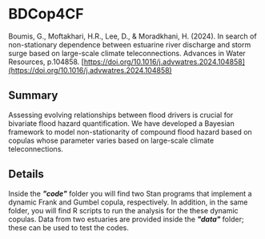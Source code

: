 # BDCop4CF
Boumis, G., Moftakhari, H.R., Lee, D., & Moradkhani, H. (2024). In search of non-stationary dependence between estuarine river discharge and storm surge based on large-scale climate teleconnections. Advances in Water Resources, p.104858. [https://doi.org/10.1016/j.advwatres.2024.104858](https://doi.org/10.1016/j.advwatres.2024.104858)

## Summary
Assessing evolving relationships between flood drivers is crucial for bivariate flood hazard quantification. We have developed a Bayesian framework to model non-stationarity of compound flood hazard based on copulas whose parameter varies based on large-scale climate teleconnections.

## Details
Inside the ***"code"*** folder you will find two Stan programs that implement a dynamic Frank and Gumbel copula, respectively. In addition, in the same folder, you will find R scripts to run the analysis for the these dynamic copulas. Data from two estuaries are provided inside the ***"data"*** folder; these can be used to test the codes.
